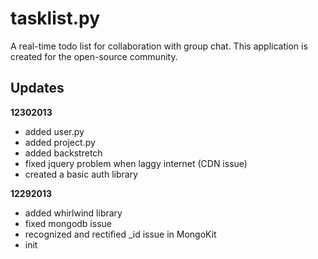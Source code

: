 tasklist.py
===========

A real-time todo list for collaboration with group chat. This application is created for the open-source community. 

## Updates
**12302013**
- added user.py
- added project.py
- added backstretch
- fixed jquery problem when laggy internet (CDN issue)
- created a basic auth library

**12292013**
- added whirlwind library
- fixed mongodb issue
- recognized and rectified _id issue in MongoKit
- init



